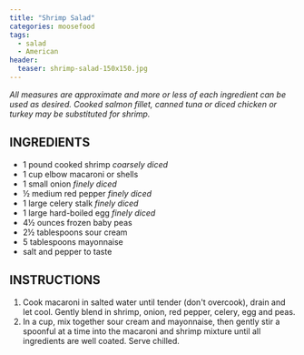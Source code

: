 ```yaml
---
title: "Shrimp Salad"
categories: moosefood
tags: 
  - salad
  - American
header:
  teaser: shrimp-salad-150x150.jpg
---
```


*All measures are approximate and more or less of each ingredient can be used as desired. Cooked salmon fillet, canned tuna or diced chicken or turkey may be substituted for shrimp.*

## INGREDIENTS
* 1 pound cooked shrimp *coarsely diced*
* 1 cup elbow macaroni or shells
* 1 small onion *finely diced*
* ½ medium red pepper *finely diced*
* 1 large celery stalk *finely diced*
* 1 large hard-boiled egg *finely diced*
* 4½ ounces frozen baby peas
* 2½ tablespoons sour cream
* 5 tablespoons mayonnaise
* salt and pepper to taste

## INSTRUCTIONS
1. Cook macaroni in salted water until tender (don't overcook), drain and let cool. Gently blend in shrimp, onion, red pepper, celery, egg and peas.
2. In a cup, mix together sour cream and mayonnaise, then gently stir a spoonful at a time into the macaroni and shrimp mixture until all ingredients are well coated. Serve chilled.
